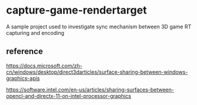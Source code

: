 # capture-game-rendertarget
A sample project used to investigate sync mechanism between 3D game RT capturing and encoding

## reference
https://docs.microsoft.com/zh-cn/windows/desktop/direct3darticles/surface-sharing-between-windows-graphics-apis

https://software.intel.com/en-us/articles/sharing-surfaces-between-opencl-and-directx-11-on-intel-processor-graphics

